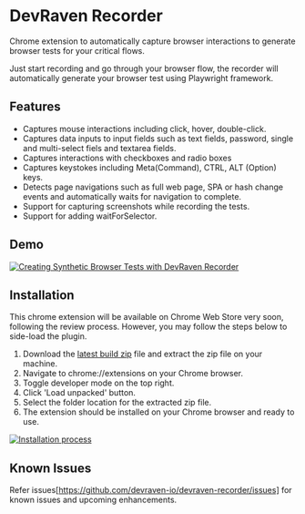 # DevRaven Recorder

Chrome extension to automatically capture browser interactions to generate browser tests for your critical flows.

Just start recording and go through your browser flow, the recorder will automatically generate your browser test using Playwright framework.

## Features

- Captures mouse interactions including click, hover, double-click.
- Captures data inputs to input fields such as text fields, password, single and multi-select fiels and textarea fields.
- Captures interactions with checkboxes and radio boxes
- Captures keystokes including Meta(Command), CTRL, ALT (Option) keys.
- Detects page navigations such as full web page, SPA or hash change events and automatically waits for navigation to complete.
- Support for capturing screenshots while recording the tests.
- Support for adding waitForSelector.

## Demo

[![Creating Synthetic Browser Tests with DevRaven Recorder](http://img.youtube.com/vi/9-xEG2Q4Pjc/0.jpg)](http://www.youtube.com/watch?v=9-xEG2Q4Pjc "Creating Synthetic Browser Tests with DevRaven Recorder")

## Installation

This chrome extension will be available on Chrome Web Store very soon, following the review process. However, you may follow the steps below to side-load the plugin.

1. Download the [latest build zip](https://github.com/devraven-io/devraven-recorder/releases/download/v1.0/build.zip) file and extract the zip file on your machine.
2. Navigate to chrome://extensions on your Chrome browser.
3. Toggle developer mode on the top right.
4. Click 'Load unpacked' button.
5. Select the folder location for the extracted zip file.
6. The extension should be installed on your Chrome browser and ready to use.

[![Installation process](http://img.youtube.com/vi/VALhWGco4JY/0.jpg)](http://www.youtube.com/watch?v=VALhWGco4JY "DevRaven Recorder Installation")

## Known Issues

Refer issues[https://github.com/devraven-io/devraven-recorder/issues] for known issues and upcoming enhancements.
